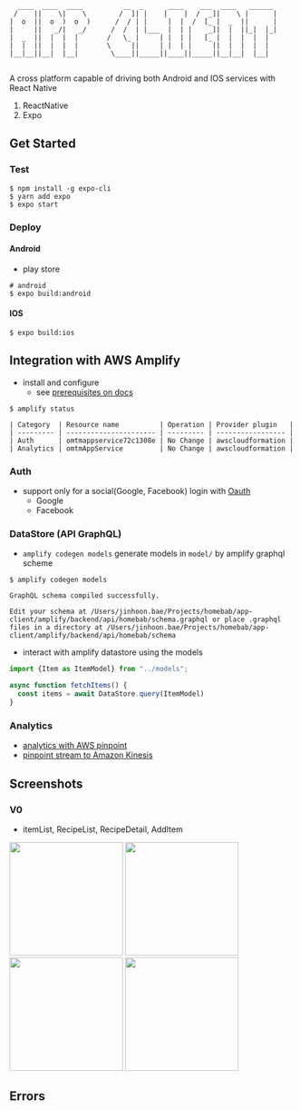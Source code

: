 ```
  ____  ____  ____          __  _      ____    ___  ____   ______ 
 /    ||    \|    \        /  ]| |    |    |  /  _]|    \ |      |
|  o  ||  o  )  o  )      /  / | |     |  |  /  [_ |  _  ||      |
|     ||   _/|   _/      /  /  | |___  |  | |    _]|  |  ||_|  |_|
|  _  ||  |  |  |       /   \_ |     | |  | |   [_ |  |  |  |  |  
|  |  ||  |  |  |       \     ||     | |  | |     ||  |  |  |  |  
|__|__||__|  |__|        \____||_____||____||_____||__|__|  |__|  
                                                                  
```
A cross platform capable of driving both Android and IOS services with React Native
1. ReactNative
2. Expo
## Get Started
### Test
```shell script
$ npm install -g expo-cli
$ yarn add expo
$ expo start
```
### Deploy
#### Android
- play store
```shell script
# android 
$ expo build:android
```

#### IOS
```shell
$ expo build:ios
```

## Integration with AWS Amplify
- install and configure
    - see [prerequisites on docs](https://docs.amplify.aws/start/getting-started/installation/q/integration/react-native#sign-up-for-an-aws-account)
```shell script
$ amplify status

| Category  | Resource name          | Operation | Provider plugin   |
| --------- | ---------------------- | --------- | ----------------- |
| Auth      | omtmappservice72c1308e | No Change | awscloudformation |
| Analytics | omtmAppService         | No Change | awscloudformation |
```
### Auth
- support only for a social(Google, Facebook) login with [Oauth](https://docs.amplify.aws/lib/auth/social/q/platform/js#oauth-and-federation-overview)
  - Google
  - Facebook

### DataStore (API GraphQL)
- `amplify codegen models` generate models in `model/` by amplify graphql scheme
```shell
$ amplify codegen models

GraphQL schema compiled successfully.

Edit your schema at /Users/jinhoon.bae/Projects/homebab/app-client/amplify/backend/api/homebab/schema.graphql or place .graphql files in a directory at /Users/jinhoon.bae/Projects/homebab/app-client/amplify/backend/api/homebab/schema
```

- interact with amplify datastore using the models

```typescript
import {Item as ItemModel} from "../models";

async function fetchItems() {
  const items = await DataStore.query(ItemModel)
}
```

### Analytics
- [analytics with AWS pinpoint](https://docs.amplify.aws/lib/analytics/getting-started/q/platform/js)
- [pinpoint stream to Amazon Kinesis](https://docs.amplify.aws/lib/analytics/storing/q/platform/js)

## Screenshots
### V0
- itemList, RecipeList, RecipeDetail, AddItem
<div>
  <img src="https://user-images.githubusercontent.com/40639955/82827118-4fb43480-9ee9-11ea-8e32-743e40684db0.png" width="200"></img>
  <img src="https://user-images.githubusercontent.com/40639955/82827176-707c8a00-9ee9-11ea-820c-30796e5e641a.png" width="200"></img>
  <img src="https://user-images.githubusercontent.com/40639955/82827196-7a05f200-9ee9-11ea-8f22-af2c60d6dd6e.png" width="200"></img>
  <img src="https://user-images.githubusercontent.com/40639955/84013761-50060280-a9b4-11ea-9d9b-4c877dd9593f.png" width="200"></img>
</div>



## Errors
